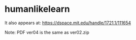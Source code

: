 # humanlikelearn
It also appears at:
https://dspace.mit.edu/handle/1721.1/111654

Note:
PDF ver04 is the same as ver02.zip
